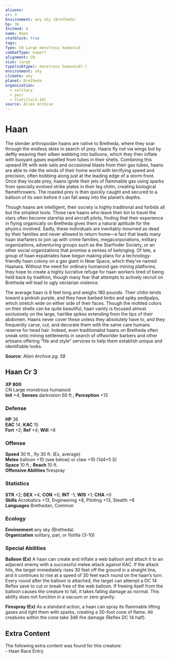 ```yaml
---
aliases: 
cr: 3
Environment: any sky (Bretheda)
hp: 36
Initmod: 4
name: Haan
statblock: true
tags: 
Type: CN Large monstrous humanoid
combatType: expert
alignment: CN
size: large
type(subtype): monstrous humanoid(-)
environment: sky
climate: any
planet: Bretheda
organization:
  - solitary
  - pair
  - flotilla(3-10)
source: Alien Archive
---
```


# Haan

The slender arthropodan haans are native to Bretheda, where they soar through the endless skies in search of prey. Haans fly not via wings but by deftly weaving their silken webbing into balloons, which they then inflate with buoyant gases expelled from tubes in their shells. Combining this upward lift with web sails and occasional blasts from their gas tubes, haans are able to ride the winds of their home world with terrifying speed and precision, often bobbing along just at the leading edge of a storm front. Once they locate prey, haans ignite their jets of flammable gas using sparks from specially evolved strike plates in their leg chitin, creating biological flamethrowers. The roasted prey is then quickly caught and secured to a balloon of its own before it can fall away into the planet’s depths.

Though haans are intelligent, their society is highly traditional and forbids all but the simplest tools. Those rare haans who leave their kin to travel the stars often become starship and aircraft pilots, finding that their experience in flying organically on Bretheda gives them a natural aptitude for the physics involved. Sadly, these individuals are inevitably mourned as dead by their families and never allowed to return home—a fact that leads many haan starfarers to join up with crime families, megacorporations, military organizations, adventuring groups such as the Starfinder Society, or an other social organizations that promise a senses of belonging. Of late, a group of haan expatriates have begun making plans for a technology-friendly haan colony on a gas giant in Near Space, which they’ve named Haanara. Without the need for ordinary humanoid gas-mining platforms, they hope to create a highly lucrative refuge for haan workers tired of being held back by tradition, though many fear that attempts to actively recruit on Bretheda will lead to ugly sectarian violence.

The average haan is 8 feet long and weighs 180 pounds. Their chitin tends toward a pinkish purple, and they have barbed limbs and spiky pedipalps, which stretch wide on either side of their faces. Though the mottled colors on their shells can be quite beautiful, haan vanity is focused almost exclusively on the large, hairlike spikes extending from the tips of their abdomen. Haans never cover these unless they absolutely have to, and they frequently carve, cut, and decorate them with the same care humans reserve for head hair. Indeed, even traditionalist haans on Bretheda often sneak onto mining settlements in search of offworlder barbers and other artisans offering “file and style” services to help them establish unique and identifiable looks.

**Source**:  _Alien Archive pg. 58_

## Haan Cr 3

**XP 800**  
CN Large monstrous humanoid  
**Init** +4; **Senses** darkvision 60 ft.; **Perception** +13  

### Defense

**HP** 36  
**EAC** 14; **KAC** 15  
**Fort** +2; **Ref** +4; **Will** +8  

### Offense

**Speed** 30 ft., fly 30 ft. (Ex, average)  
**Melee** balloon +10 (see below) or claw +10 (1d4+5 S)  
**Space** 10 ft.; **Reach** 10 ft.  
**Offensive Abilities** firespray

### Statistics

**STR** +2; **DEX** +4; **CON** +0; **INT** -1; **WIS** +1; **CHA** +0  
**Skills** Acrobatics +13, Engineering +8, Piloting +13, Stealth +8  
**Languages** Brethedan, Common

### Ecology

**Environment** any sky (Bretheda)  
**Organization** solitary, pair, or flotilla (3–10)

### Special Abilities

**Balloon (Ex)** A haan can create and inflate a web balloon and attach it to an adjacent enemy with a successful melee attack against KAC. If the attack hits, the target immediately rises 30 feet off the ground in a straight line, and it continues to rise at a speed of 30 feet each round on the haan’s turn. Every round after the balloon is attached, the target can attempt a DC 14 Reflex save to cut or break free of the web balloon. If freeing itself from the balloon causes the creature to fall, it takes falling damage as normal. This ability does not function in a vacuum or zero gravity.

**Firespray (Ex)** As a standard action, a haan can spray its flammable lifting gases and light them with sparks, creating a 30-foot cone of flame. All creatures within the cone take 3d6 fire damage (Reflex DC 14 half).

## Extra Content

The following extra content was found for this creature:  
\- Haan Race Entry



